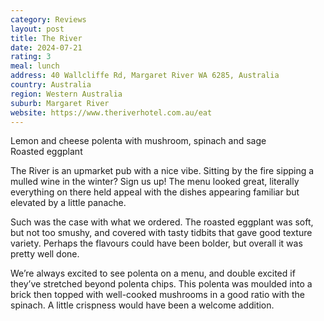 ```yaml
---
category: Reviews
layout: post
title: The River
date: 2024-07-21
rating: 3
meal: lunch
address: 40 Wallcliffe Rd, Margaret River WA 6285, Australia
country: Australia
region: Western Australia
suburb: Margaret River
website: https://www.theriverhotel.com.au/eat
---
```

Lemon and cheese polenta with mushroom, spinach and sage  
Roasted eggplant  

The River is an upmarket pub with a nice vibe. Sitting by the fire sipping a mulled wine in the winter? Sign us up! The menu looked great, literally everything on there held appeal with the dishes appearing familiar but elevated by a little panache. 

Such was the case with what we ordered. The roasted eggplant was soft, but not too smushy, and covered with tasty tidbits that gave good texture variety. Perhaps the flavours could have been bolder, but overall it was pretty well done. 

We’re always excited to see polenta on a menu, and double excited if they’ve stretched beyond polenta chips. This polenta was moulded into a brick then topped with well-cooked mushrooms in a good ratio with the spinach. A little crispness would have been a welcome addition. 
